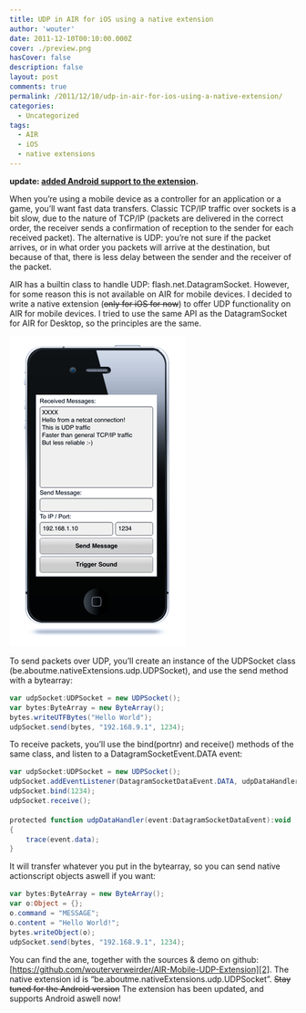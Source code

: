 ```yaml
---
title: UDP in AIR for iOS using a native extension
author: 'wouter'
date: 2011-12-10T00:10:00.000Z
cover: ./preview.png
hasCover: false
description: false
layout: post
comments: true
permalink: /2011/12/10/udp-in-air-for-ios-using-a-native-extension/
categories:
  - Uncategorized
tags:
  - AIR
  - iOS
  - native extensions
---
```

**update: [added Android support to the extension][1].**

When you’re using a mobile device as a controller for an application or a game, you’ll want fast data transfers. Classic TCP/IP traffic over sockets is a bit slow, due to the nature of TCP/IP (packets are delivered in the correct order, the receiver sends a confirmation of reception to the sender for each received packet). The alternative is UDP: you’re not sure if the packet arrives, or in what order you packets will arrive at the destination, but because of that, there is less delay between the sender and the receiver of the packet.

AIR has a builtin class to handle UDP: flash.net.DatagramSocket. However, for some reason this is not available on AIR for mobile devices. I decided to write a native extension (<del datetime="2011-12-14T19:59:22+00:00">only for iOS for now</del>) to offer UDP functionality on AIR for mobile devices. I tried to use the same API as the DatagramSocket for AIR for Desktop, so the principles are the same.

![Example of UDPSocket extension on AIR for iOS](/wp-content/uploads/2011/12/screenshot_0.1.png "Example of UDPSocket extension on AIR for iOS")

To send packets over UDP, you’ll create an instance of the UDPSocket class (be.aboutme.nativeExtensions.udp.UDPSocket), and use the send method with a bytearray:

``` actionscript
var udpSocket:UDPSocket = new UDPSocket();
var bytes:ByteArray = new ByteArray();
bytes.writeUTFBytes("Hello World");
udpSocket.send(bytes, "192.168.9.1", 1234);
```

To receive packets, you’ll use the bind(portnr) and receive() methods of the same class, and listen to a DatagramSocketEvent.DATA event:

``` actionscript
var udpSocket:UDPSocket = new UDPSocket();
udpSocket.addEventListener(DatagramSocketDataEvent.DATA, udpDataHandler);
udpSocket.bind(1234);
udpSocket.receive();
 
protected function udpDataHandler(event:DatagramSocketDataEvent):void
{
    trace(event.data);
}
```

It will transfer whatever you put in the bytearray, so you can send native actionscript objects aswell if you want:

``` actionscript
var bytes:ByteArray = new ByteArray();
var o:Object = {};
o.command = "MESSAGE";
o.content = "Hello World!";
bytes.writeObject(o);
udpSocket.send(bytes, "192.168.9.1", 1234);
```

You can find the ane, together with the sources & demo on github: [https://github.com/wouterverweirder/AIR-Mobile-UDP-Extension][2]. The native extension id is “be.aboutme.nativeExtensions.udp.UDPSocket”. <del datetime="2011-12-14T19:59:22+00:00">Stay tuned for the Android version</del> The extension has been updated, and supports Android aswell now!

 [1]: /2011/12/14/udp-native-extension-for-air-mobile-now-with-android-support/
 [2]: https://github.com/wouterverweirder/AIR-Mobile-UDP-Extension 					"Source on Github"